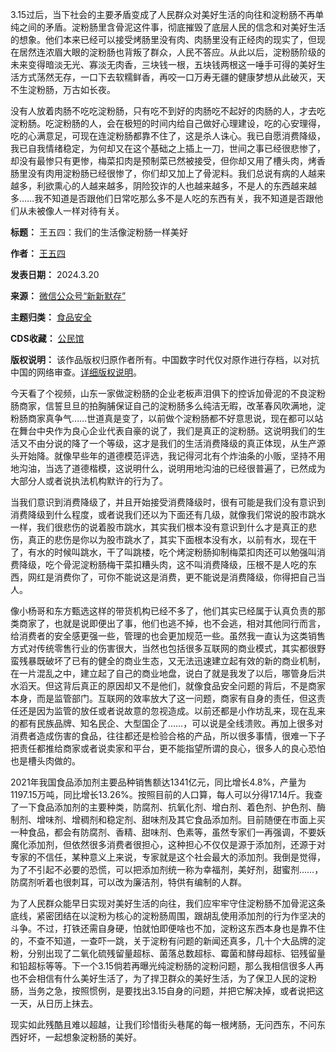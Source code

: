 3.15过后，当下社会的主要矛盾变成了人民群众对美好生活的向往和淀粉肠不再单纯之间的矛盾。淀粉肠里含骨泥这件事，彻底摧毁了底层人民的信念和对美好生活的想象。他们本来已经可以接受烤肠里没有肉、肉肠里没有正经肉的现实了，但现在居然连浓眉大眼的淀粉肠也背叛了群众，人民不答应。从此以后，淀粉肠阶级的未来变得暗淡无光、寡淡无肉香，三块钱一根，五块钱两根这一唾手可得的美好生活方式荡然无存，一口下去软糯鲜香，再咬一口万寿无疆的健康梦想从此破灭，天不生淀粉肠，万古如长夜。


没有人放着肉肠不吃吃淀粉肠，只有吃不到好的肉肠吃不起好的肉肠的人，才去吃淀粉肠。吃淀粉肠的人，会在极短的时间内给自己做好心理建设，吃的心安理得，吃的心满意足，可现在连淀粉肠都靠不住了，这是杀人诛心。我已自愿消费降级，我已自我情绪稳定，为何却又在这个基础之上插上一刀，世间之事已经很悲惨了，却没有最惨只有更惨，梅菜扣肉是预制菜已然被接受，但你却又用了槽头肉，烤香肠里没有肉用淀粉肠已经很惨了，你们却又加上了骨泥料。我们总说有病的人越来越多，利欲熏心的人越来越多，阴险狡诈的人也越来越多，不是人的东西越来越多……我不知道是否跟他们日常吃那么多不是人吃的东西有关，我不知道是否跟他们从未被像人一样对待有关。




**标题：** 王五四：我们的生活像淀粉肠一样美好  

**作者：** [王五四](https://chinadigitaltimes.net/space/新新默存)  

**发表日期：** 2024.3.20  

**来源：** [微信公众号“新新默存”](https://web.archive.org/web/https://mp.weixin.qq.com/s/CiS5DKJpDt1svsJe5gIFMQ)  

**主题归类：** [食品安全](https://chinadigitaltimes.net/space/食品安全)  

**CDS收藏：** [公民馆](https://chinadigitaltimes.net/space/%E5%85%AC%E6%B0%91%E9%A6%86)  

**版权说明：** 该作品版权归原作者所有。中国数字时代仅对原作进行存档，以对抗中国的网络审查。[详细版权说明](https://chinadigitaltimes.net/chinese/copyright)。


今天看了个视频，山东一家做淀粉肠的企业老板声泪俱下的控诉加骨泥的不良淀粉肠商家，信誓旦旦的拍胸脯保证自己的淀粉肠多么纯洁无暇，改革春风吹满地，淀粉肠商家真争气……世道真是变了，以前做个淀粉肠都不好意思说，现在都可以站在舞台中央作为良心企业代表自豪的说了，我们是真正的淀粉肠。这说明我们的生活又不由分说的降了一个等级，这才是我们的生活消费降级的真正体现，从生产源头开始降。就像早些年的道德模范评选，我记得河北有个炸油条的小贩，坚持不用地沟油，当选了道德楷模，这说明什么，说明用地沟油的已经很普遍了，已然成为大部分人或者说执法机构默许的行为了。


当我们意识到消费降级了，并且开始接受消费降级时，很有可能是我们没有意识到消费降级到什么程度，或者说我们还以为下面还有几级，就像我们常说的股市跳水一样，我们很悲伤的说着股市跳水，其实我们根本没有意识到什么才是真正的悲伤，真正的悲伤是你以为股市跳水了，其实下面根本没有水，以前有水，现在干了，有水的时候叫跳水，干了叫跳楼，吃个烤淀粉肠抑制梅菜扣肉还可以勉强叫消费降级，吃个骨泥淀粉肠梅干菜扣糟头肉，这不叫消费降级，压根不是人吃的东西，网红是消费你了，可你不能说这是消费，更不能说是消费降级，你得把自己当人。


像小杨哥和东方甄选这样的带货机构已经不多了，他们其实已经属于认真负责的那类商家了，也就是说即便出了事，他们也逃不掉，也不会逃，相对其他同行而言，给消费者的安全感更强一些，管理的也会更加规范一些。虽然我一直认为这类销售方式对传统零售行业的伤害很大，当然也包括很多互联网的商业模式，其实都很野蛮残暴既破坏了已有的健全的商业生态，又无法迅速建立起有效的新的商业机制，在一片混乱之中，建立起了自己的商业地盘，说白了就是我发了以后，哪管身后洪水滔天。但这背后真正的原因却又不是他们，就像食品安全问题的背后，不是商家本身，而是监管部门。互联网的效率放大了这一问题，商家有自身的责任，但这责任还是因为监管的放任或者说故意的忽视造成。以前还都是小作坊乱来，现在乱来的都有民族品牌、知名民企、大型国企了……，可以说是全线溃败。再加上很多对消费者造成伤害的食品，往往都还是检验合格的产品，所以很多事情，很难一下子把责任都推给商家或者说卖家和平台，更不能指望所谓的良心，很多人的良心恐怕也是槽头肉做的。


2021年我国食品添加剂主要品种销售额达1341亿元，同比增长4.8%，产量为1197.15万吨，同比增长13.26%。按照目前的人口算，每人可以分得17.14斤。我查了一下食品添加剂的主要种类，防腐剂、抗氧化剂、增白剂、着色剂、护色剂、酶制剂、增味剂、增稠剂和稳定剂、甜味剂及其它食品添加剂。目前随便在市面上买一种食品，都会有防腐剂、香精、甜味剂、色素等，虽然专家们一再强调，不要妖魔化添加剂，但依然很多消费者很担心，这种担心不仅仅是源于添加剂，还源于对专家的不信任，某种意义上来说，专家就是这个社会最大的添加剂。我倒是觉得，为了不引起不必要的恐慌，可以把添加剂统一称为幸福剂，美好剂，甜蜜剂……，防腐剂听着也很刺耳，可以改为廉洁剂，特供有编制的人群。


为了人民群众能早日实现对美好生活的向往，我们应牢牢守住淀粉肠不加骨泥这条底线，紧密团结在以淀粉为核心的淀粉肠周围，跟胡乱使用添加剂的行为作坚决的斗争。不过，打铁还需自身硬，怕就怕即便啥也不加，淀粉这东西本身也是靠不住的，不查不知道，一查吓一跳，关于淀粉有问题的新闻还真多，几十个大品牌的淀粉，分别出现了二氧化硫残留量超标、菌落总数超标、霉菌和酵母超标、铝残留量和铅超标等等。下一个3.15倘若再曝光纯淀粉肠的淀粉问题，那么我相信很多人再也不会相信有什么美好生活了，为了捍卫群众的美好生活，为了保卫人民的淀粉肠，当务之急，按照惯例，是要找出3.15自身的问题，并把它解决掉，或者说把这一天，从日历上抹去。


现实如此残酷且难以超越，让我们珍惜街头巷尾的每一根烤肠，无问西东，不问东西好坏，一起想象淀粉肠的美好。

